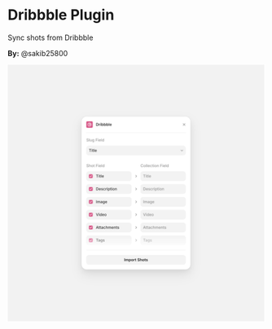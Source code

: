 # Dribbble Plugin

Sync shots from Dribbble

**By:** @sakib25800

![Dribbble Image](../../assets/dribbble.png)
